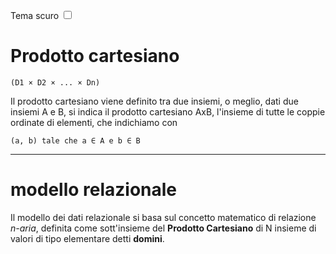 <link rel="stylesheet" href="../style.css">

<label for="tema">Tema scuro</label>
<input type="checkbox" id="tema-scuro"></input>

# Prodotto cartesiano

```
(D1 × D2 × ... × Dn)
```

Il prodotto cartesiano viene definito tra due insiemi, o meglio, dati due insiemi A e B, si indica il prodotto cartesiano AxB, l'insieme di tutte le coppie ordinate di elementi, che indichiamo con

```
(a, b) tale che a ∈ A e b ∈ B
```

---

# modello relazionale

Il modello dei dati relazionale si basa sul concetto matematico di relazione _n-aria_, definita come sott'insieme del **Prodotto Cartesiano** di N insieme di valori di tipo elementare detti **domini**.
